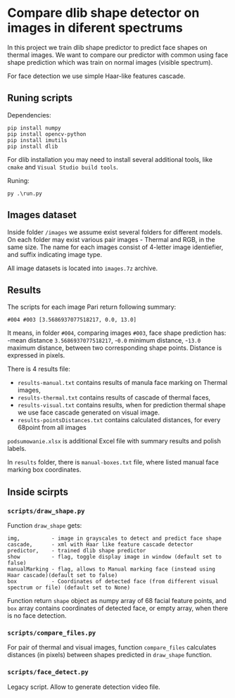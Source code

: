 # Compare dlib shape detector on images in diferent spectrums

In this project we train dlib shape predictor to predict face shapes on thermal images. We want to compare our predictor with common using face shape prediction which was train on normal images (visible spectrum).

For face detection we use simple Haar-like features cascade.

## Runing scripts
Dependencies:
```
pip install numpy
pip install opencv-python
pip install imutils
pip install dlib
```
For dlib installation you may need to install several additional tools, like `cmake` and `Visual Studio build tools`.

Runing:
```
py .\run.py
```

## Images dataset
Inside folder `/images` we assume exist several folders for different models. On each folder may exist various pair images - Thermal and RGB, in the same size. The name for each images consist of 4-letter image identiefier, and suffix indicating image type.

All image datasets is located into `images.7z` archive.

## Results
The scripts for each image Pari return following summary:
```
#004 #003 [3.5686937077518217, 0.0, 13.0]
```
It means, in folder `#004`, comparing images `#003`, face shape prediction has:
-mean distance `3.5686937077518217`,
-`0.0` minimum distance,
-`13.0` maximum distance,
between two corresponding shape points. Distance is expressed in pixels.

There is 4 results file:
- `results-manual.txt` contains results of manula face marking on Thermal images,
- `results-thermal.txt` contains results of cascade of thermal faces,
- `results-visual.txt` contains results, when for prediction thermal shape we use face cascade generated on visual image.
- `results-pointsDistances.txt` contains calculated distances, for every 68point from all images

`podsumowanie.xlsx` is additional Excel file with summary results and polish labels.

In `results` folder, there is `manual-boxes.txt` file, where listed manual face marking box coordinates.

## Inside scirpts

### `scripts/draw_shape.py`
Function `draw_shape` gets:
```
img,          - image in grayscales to detect and predict face shape
cascade,      - xml with Haar like feature cascade detector
predictor,    - trained dlib shape predictor
show          - flag, toggle display image in window (default set to false)
manualMarking - flag, allows to Manual marking face (instead using Haar cascade)(default set to false)
box           - Coordinates of detected face (from different visual spectrum or file) (default set to None)
```
Function return `shape` object as numpy array of 68 facial feature points, and `box` array contains coordinates of detected face, or empty array, when there is no face detection.

### `scripts/compare_files.py`
For pair of thermal and visual images, function `compare_files` calculates distances (in pixels) between shapes predicted in `draw_shape` function.

### `scripts/face_detect.py`
Legacy script. Allow to generate detection video file.
